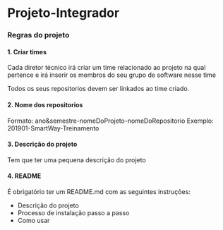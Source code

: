 # Projeto-Integrador
### Regras do projeto

#### 1. Criar times

Cada diretor técnico irá criar um time relacionado ao projeto na qual pertence e irá inserir os membros do seu grupo de software nesse time

Todos os seus repositorios devem ser linkados ao time criado.

#### 2. Nome dos repositorios

Formato: ano&semestre-nomeDoProjeto-nomeDoRepositorio
Exemplo: 201901-SmartWay-Treinamento

#### 3. Descrição do projeto

Tem que ter uma pequena descrição do projeto

#### 4. README

É obrigatório ter um README.md com as seguintes instruções:

* Descrição do projeto
* Processo de instalação passo a passo
* Como usar

